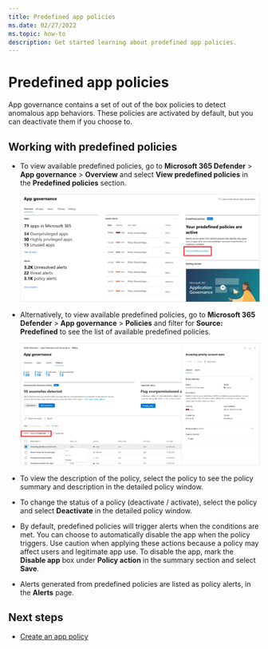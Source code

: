 ```yaml
---
title: Predefined app policies
ms.date: 02/27/2022
ms.topic: how-to
description: Get started learning about predefined app policies.
---
```


# Predefined app policies

App governance contains a set of out of the box policies to detect anomalous app behaviors. These policies are activated by default, but you can deactivate them if you choose to.

## Working with predefined policies

- To view available predefined policies, go to **Microsoft 365 Defender** > **App governance** > **Overview** and select **View predefined policies** in the **Predefined policies** section.  

    ![View predefined policies.](media/app-governance/predefined-policies.png)

- Alternatively, to view available predefined policies, go to **Microsoft 365 Defender** > **App governance** > **Policies**  and filter for **Source: Predefined** to see the list of available predefined policies.

    ![Filter for predefined policies.](media/app-governance/source-predefined.png)

- To view the description of the policy, select the policy to see the policy summary and description in the detailed policy window.
- To change the status of a policy (deactivate / activate), select the policy and select **Deactivate** in the detailed policy window.
- By default, predefined policies will trigger alerts when the conditions are met. You can choose to automatically disable the app when the policy triggers. Use caution when applying these actions because a policy may affect users and legitimate app use. To disable the app, mark the **Disable app** box under **Policy action** in the summary section and select **Save**.
- Alerts generated from predefined policies are listed as policy alerts, in the **Alerts** page.

## Next steps

- [Create an app policy](app-governance-app-policies-create.md)
